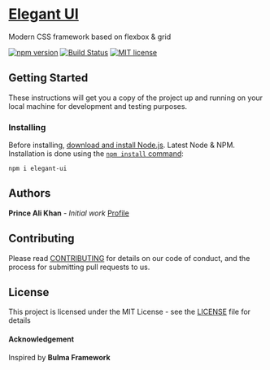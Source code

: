 # [Elegant UI](https://elegant.surge.sh/)
Modern CSS framework based on flexbox & grid

[![npm version](http://img.shields.io/npm/v/elegant-ui.svg?style=flat)](https://www.npmjs.com/package/elegant-ui)
[![Build Status](https://travis-ci.org/Elegant-Org/Elegant-UI.svg?branch=master)](https://travis-ci.org/Elegant-Org/Elegant-UI)
[![MIT license](http://img.shields.io/badge/license-MIT-brightgreen.svg)](http://opensource.org/licenses/MIT)

## Getting Started
These instructions will get you a copy of the project up and running on your local machine for development and testing purposes.

### Installing
Before installing,  [download and install Node.js](https://nodejs.org/en/download/). Latest Node & NPM.
Installation is done using the  [`npm install`  command](https://docs.npmjs.com/getting-started/installing-npm-packages-locally):
```
npm i elegant-ui
```

## Authors
**Prince Ali Khan** - *Initial work*  [Profile](https://github.com/princealikhan)

## Contributing
Please read [CONTRIBUTING](https://github.com/Elegant-Org/Elegant-UI/blob/master/CONTRIBUTING.md) for details on our code of conduct, and the process for submitting pull requests to us.

## License
This project is licensed under the MIT License - see the [LICENSE](https://github.com/Elegant-Org/Elegant-UI/blob/master/LICENSE) file for details

#### Acknowledgement
Inspired by **Bulma Framework**
